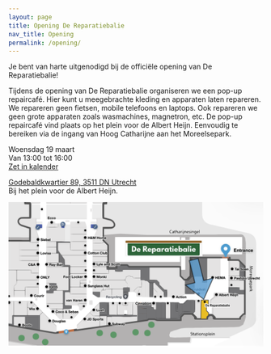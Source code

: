 ```yaml
---
layout: page
title: Opening De Reparatiebalie
nav_title: Opening
permalink: /opening/
---
```


Je bent van harte uitgenodigd bij de officiële opening van De Reparatiebalie!

Tijdens de opening van De Reparatiebalie organiseren we een pop-up repaircafé.
Hier kunt u meegebrachte kleding en apparaten laten repareren.
We repareren geen fietsen, mobile telefoons en laptops. Ook repareren we geen grote apparaten zoals wasmachines, magnetron, etc.
De pop-up repaircafé vind plaats op het plein voor de Albert Heijn. Eenvoudig te bereiken via de ingang van Hoog Catharijne aan het Moreelsepark.

Woensdag 19 maart  
Van 13:00 tot 16:00  
[Zet in kalender](/assets/opening_uitnodiging.ics)

[Godebaldkwartier 89, 3511 DN Utrecht](https://maps.app.goo.gl/jJ5CNqvVDvdb5UXr8)  
Bij het plein voor de Albert Heijn.  

![Plattegrond Hoog Catharijne](/assets/plattegrond_hc2.png)

